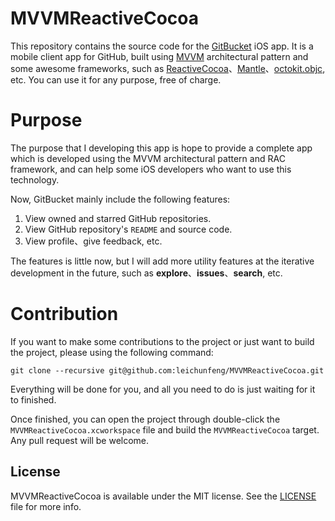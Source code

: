# MVVMReactiveCocoa

This repository contains the source code for the [GitBucket](https://itunes.apple.com/cn/app/id961330940?mt=8) iOS app. It is a mobile client app for GitHub, built using [MVVM](http://en.wikipedia.org/wiki/Model_View_ViewModel) architectural pattern and some awesome frameworks, such as [ReactiveCocoa](https://github.com/ReactiveCocoa/ReactiveCocoa)、[Mantle](https://github.com/MantleFramework/Mantle)、[octokit.objc](https://github.com/octokit/octokit.objc), etc. You can use it for any purpose, free of charge.

# Purpose

The purpose that I developing this app is hope to provide a complete app which is developed using the MVVM architectural pattern and RAC framework, and can help some iOS developers who want to use this technology.

Now, GitBucket mainly include the following features:

1. View owned and starred GitHub repositories.
2. View GitHub repository's `README` and source code.
3. View profile、give feedback, etc.

The features is little now, but I will add more utility features at the iterative development in the future, such as **explore**、**issues**、**search**, etc.

# Contribution

If you want to make some contributions to the project or just want to build the project, please using the following command:

```
git clone --recursive git@github.com:leichunfeng/MVVMReactiveCocoa.git
```

Everything will be done for you, and all you need to do is just waiting for it to finished. 

Once finished, you can open the project through double-click the `MVVMReactiveCocoa.xcworkspace` file and build the `MVVMReactiveCocoa` target. Any pull request will be welcome.

## License

MVVMReactiveCocoa is available under the MIT license. See the [LICENSE](LICENSE) file for more info.
